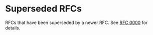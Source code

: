 # Superseded RFCs

RFCs that have been superseded by a newer RFC. See [RFC
0000](https://github.com/tinker-engine/tinker-rfcs/final/0000-rfc_process) for
details.
